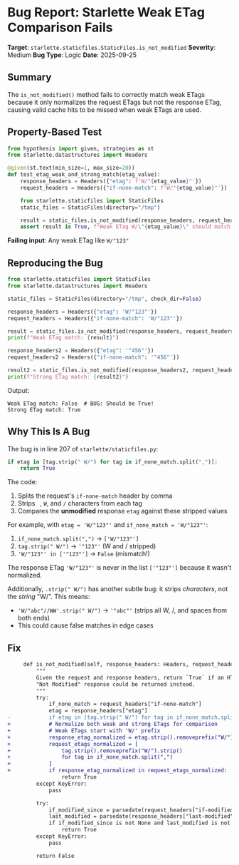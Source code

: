 # Bug Report: Starlette Weak ETag Comparison Fails

**Target**: `starlette.staticfiles.StaticFiles.is_not_modified`
**Severity**: Medium
**Bug Type**: Logic
**Date**: 2025-09-25

## Summary

The `is_not_modified()` method fails to correctly match weak ETags because it only normalizes the request ETags but not the response ETag, causing valid cache hits to be missed when weak ETags are used.

## Property-Based Test

```python
from hypothesis import given, strategies as st
from starlette.datastructures import Headers

@given(st.text(min_size=1, max_size=20))
def test_etag_weak_and_strong_match(etag_value):
    response_headers = Headers({"etag": f'W/"{etag_value}"'})
    request_headers = Headers({"if-none-match": f'W/"{etag_value}"'})

    from starlette.staticfiles import StaticFiles
    static_files = StaticFiles(directory="/tmp")

    result = static_files.is_not_modified(response_headers, request_headers)
    assert result is True, f"Weak ETag W/\"{etag_value}\" should match itself"
```

**Failing input**: Any weak ETag like `W/"123"`

## Reproducing the Bug

```python
from starlette.staticfiles import StaticFiles
from starlette.datastructures import Headers

static_files = StaticFiles(directory="/tmp", check_dir=False)

response_headers = Headers({"etag": 'W/"123"'})
request_headers = Headers({"if-none-match": 'W/"123"'})

result = static_files.is_not_modified(response_headers, request_headers)
print(f"Weak ETag match: {result}")

response_headers2 = Headers({"etag": '"456"'})
request_headers2 = Headers({"if-none-match": '"456"'})

result2 = static_files.is_not_modified(response_headers2, request_headers2)
print(f"Strong ETag match: {result2}")
```

Output:
```
Weak ETag match: False  # BUG: Should be True!
Strong ETag match: True
```

## Why This Is A Bug

The bug is in line 207 of `starlette/staticfiles.py`:

```python
if etag in [tag.strip(" W/") for tag in if_none_match.split(",")]:
    return True
```

The code:
1. Splits the request's `if-none-match` header by comma
2. Strips ` `, `W`, and `/` characters from each tag
3. Compares the **unmodified** response `etag` against these stripped values

For example, with `etag = 'W/"123"'` and `if_none_match = 'W/"123"'`:
1. `if_none_match.split(",")` → `['W/"123"']`
2. `tag.strip(" W/")` → `'"123"'` (W and / stripped)
3. `'W/"123"' in ['"123"']` → `False` (mismatch!)

The response ETag `'W/"123"'` is never in the list `['"123"']` because it wasn't normalized.

Additionally, `.strip(" W/")` has another subtle bug: it strips *characters*, not the *string* "W/". This means:
- `'W/"abc"//WW'.strip(" W/")` → `'"abc"'` (strips all W, /, and spaces from both ends)
- This could cause false matches in edge cases

## Fix

```diff
     def is_not_modified(self, response_headers: Headers, request_headers: Headers) -> bool:
         """
         Given the request and response headers, return `True` if an HTTP
         "Not Modified" response could be returned instead.
         """
         try:
             if_none_match = request_headers["if-none-match"]
             etag = response_headers["etag"]
-            if etag in [tag.strip(" W/") for tag in if_none_match.split(",")]:
+            # Normalize both weak and strong ETags for comparison
+            # Weak ETags start with 'W/' prefix
+            response_etag_normalized = etag.strip().removeprefix("W/").strip()
+            request_etags_normalized = [
+                tag.strip().removeprefix("W/").strip()
+                for tag in if_none_match.split(",")
+            ]
+            if response_etag_normalized in request_etags_normalized:
                 return True
         except KeyError:
             pass

         try:
             if_modified_since = parsedate(request_headers["if-modified-since"])
             last_modified = parsedate(response_headers["last-modified"])
             if if_modified_since is not None and last_modified is not None and if_modified_since >= last_modified:
                 return True
         except KeyError:
             pass

         return False
```
